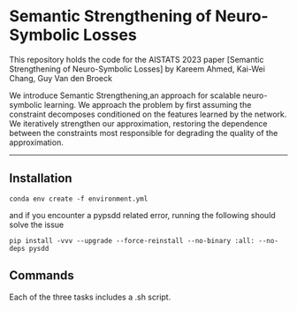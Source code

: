 # Semantic Strengthening of Neuro-Symbolic Losses

This repository holds the code for the AISTATS 2023 paper [Semantic Strengthening of Neuro-Symbolic Losses]
by Kareem Ahmed, Kai-Wei Chang, Guy Van den Broeck

We introduce Semantic Strengthening,an approach for scalable neuro-symbolic learning. We approach the problem by first assuming the constraint decomposes conditioned on the features learned by the network. We iteratively strengthen our approximation, restoring the dependence between the constraints most responsible for degrading the quality of the approximation.

-------------------- 

## Installation
```
conda env create -f environment.yml
```

and if you encounter a pypsdd related error, running the following should solve the issue
```
pip install -vvv --upgrade --force-reinstall --no-binary :all: --no-deps pysdd
```

## Commands
Each of the three tasks includes a .sh script.

